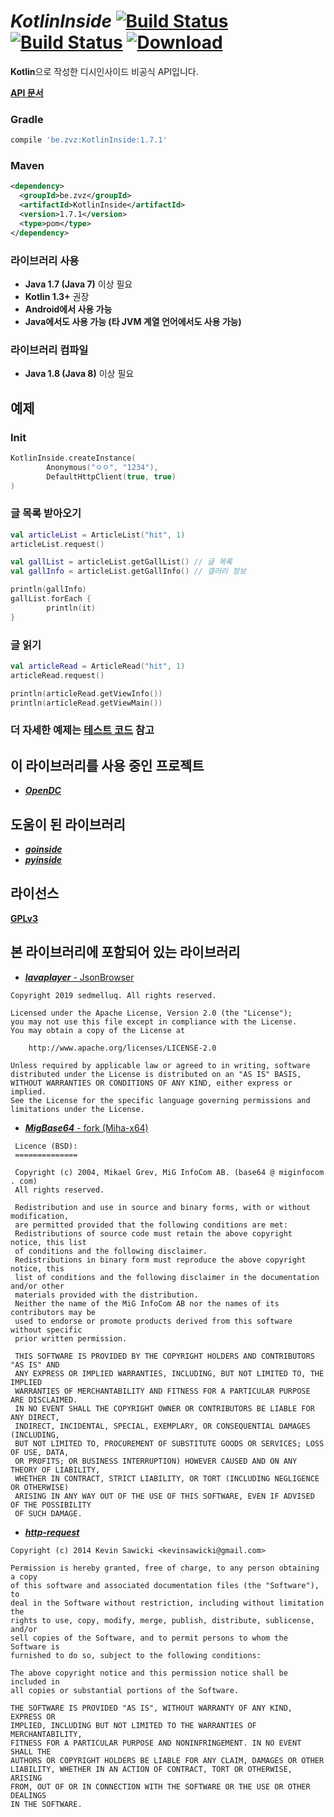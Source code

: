 # *KotlinInside* [![Build Status](https://travis-ci.com/organization/KotlinInside.svg?branch=master)](https://travis-ci.com/organization/KotlinInside) [![Build Status](https://github.com/organization/KotlinInside/workflows/Java%20CI/badge.svg)](https://github.com/organization/KotlinInside/actions) [ ![Download](https://api.bintray.com/packages/jellybrick/be.zvz/KotlinInside/images/download.svg) ](https://bintray.com/jellybrick/be.zvz/KotlinInside/_latestVersion)

**Kotlin**으로 작성한 디시인사이드 비공식 API입니다.

[**API 문서**](https://organization.github.io/KotlinInside/)

### Gradle

```gradle
compile 'be.zvz:KotlinInside:1.7.1'
```

### Maven

```xml
<dependency>
  <groupId>be.zvz</groupId>
  <artifactId>KotlinInside</artifactId>
  <version>1.7.1</version>
  <type>pom</type>
</dependency>
```

### 라이브러리 사용

- **Java 1.7 (Java 7)** 이상 필요
- **Kotlin 1.3+** 권장
- **Android에서 사용 가능**
- **Java에서도 사용 가능 (타 JVM 계열 언어에서도 사용 가능)**

### 라이브러리 컴파일

- **Java 1.8 (Java 8)** 이상 필요

## 예제

### Init

```kotlin
KotlinInside.createInstance(
        Anonymous("ㅇㅇ", "1234"),
        DefaultHttpClient(true, true)
)
```

### 글 목록 받아오기

```kotlin
val articleList = ArticleList("hit", 1)
articleList.request()

val gallList = articleList.getGallList() // 글 목록
val gallInfo = articleList.getGallInfo() // 갤러리 정보

println(gallInfo)
gallList.forEach {
        println(it)
}
```

### 글 읽기

```kotlin
val articleRead = ArticleRead("hit", 1)
articleRead.request()

println(articleRead.getViewInfo())
println(articleRead.getViewMain())
```

### 더 자세한 예제는 [**테스트 코드**](https://github.com/organization/KotlinInside/blob/master/src/test/kotlin/be/zvz/kotlininside/KotlinInsideTest.kt) 참고

## 이 라이브러리를 사용 중인 프로젝트

- [***OpenDC***](https://github.com/organization/OpenDC)

## 도움이 된 라이브러리

- [***goinside***](https://github.com/geeksbaek/goinside)
- [***pyinside***](https://github.com/Jeongsj/pyinside)

## 라이선스

[**GPLv3**](https://github.com/organization/KotlinInside/blob/master/LICENSE)

## 본 라이브러리에 포함되어 있는 라이브러리

- [***lavaplayer*** - JsonBrowser](https://github.com/sedmelluq/lavaplayer/blob/master/main/src/main/java/com/sedmelluq/discord/lavaplayer/tools/JsonBrowser.java)
```
Copyright 2019 sedmelluq. All rights reserved.

Licensed under the Apache License, Version 2.0 (the "License");
you may not use this file except in compliance with the License.
You may obtain a copy of the License at

    http://www.apache.org/licenses/LICENSE-2.0

Unless required by applicable law or agreed to in writing, software
distributed under the License is distributed on an "AS IS" BASIS,
WITHOUT WARRANTIES OR CONDITIONS OF ANY KIND, either express or implied.
See the License for the specific language governing permissions and
limitations under the License.
```
 - [***MigBase64*** - fork (Miha-x64)](https://github.com/Miha-x64/migbase64/tree/smaller-static)
```
 Licence (BSD):
 ==============

 Copyright (c) 2004, Mikael Grev, MiG InfoCom AB. (base64 @ miginfocom . com)
 All rights reserved.

 Redistribution and use in source and binary forms, with or without modification,
 are permitted provided that the following conditions are met:
 Redistributions of source code must retain the above copyright notice, this list
 of conditions and the following disclaimer.
 Redistributions in binary form must reproduce the above copyright notice, this
 list of conditions and the following disclaimer in the documentation and/or other
 materials provided with the distribution.
 Neither the name of the MiG InfoCom AB nor the names of its contributors may be
 used to endorse or promote products derived from this software without specific
 prior written permission.

 THIS SOFTWARE IS PROVIDED BY THE COPYRIGHT HOLDERS AND CONTRIBUTORS "AS IS" AND
 ANY EXPRESS OR IMPLIED WARRANTIES, INCLUDING, BUT NOT LIMITED TO, THE IMPLIED
 WARRANTIES OF MERCHANTABILITY AND FITNESS FOR A PARTICULAR PURPOSE ARE DISCLAIMED.
 IN NO EVENT SHALL THE COPYRIGHT OWNER OR CONTRIBUTORS BE LIABLE FOR ANY DIRECT,
 INDIRECT, INCIDENTAL, SPECIAL, EXEMPLARY, OR CONSEQUENTIAL DAMAGES (INCLUDING,
 BUT NOT LIMITED TO, PROCUREMENT OF SUBSTITUTE GOODS OR SERVICES; LOSS OF USE, DATA,
 OR PROFITS; OR BUSINESS INTERRUPTION) HOWEVER CAUSED AND ON ANY THEORY OF LIABILITY,
 WHETHER IN CONTRACT, STRICT LIABILITY, OR TORT (INCLUDING NEGLIGENCE OR OTHERWISE)
 ARISING IN ANY WAY OUT OF THE USE OF THIS SOFTWARE, EVEN IF ADVISED OF THE POSSIBILITY
 OF SUCH DAMAGE.
```
 - [***http-request***](https://github.com/kevinsawicki/http-request)
```
Copyright (c) 2014 Kevin Sawicki <kevinsawicki@gmail.com>

Permission is hereby granted, free of charge, to any person obtaining a copy
of this software and associated documentation files (the "Software"), to
deal in the Software without restriction, including without limitation the
rights to use, copy, modify, merge, publish, distribute, sublicense, and/or
sell copies of the Software, and to permit persons to whom the Software is
furnished to do so, subject to the following conditions:

The above copyright notice and this permission notice shall be included in
all copies or substantial portions of the Software.

THE SOFTWARE IS PROVIDED "AS IS", WITHOUT WARRANTY OF ANY KIND, EXPRESS OR
IMPLIED, INCLUDING BUT NOT LIMITED TO THE WARRANTIES OF MERCHANTABILITY,
FITNESS FOR A PARTICULAR PURPOSE AND NONINFRINGEMENT. IN NO EVENT SHALL THE
AUTHORS OR COPYRIGHT HOLDERS BE LIABLE FOR ANY CLAIM, DAMAGES OR OTHER
LIABILITY, WHETHER IN AN ACTION OF CONTRACT, TORT OR OTHERWISE, ARISING
FROM, OUT OF OR IN CONNECTION WITH THE SOFTWARE OR THE USE OR OTHER DEALINGS
IN THE SOFTWARE.
```
